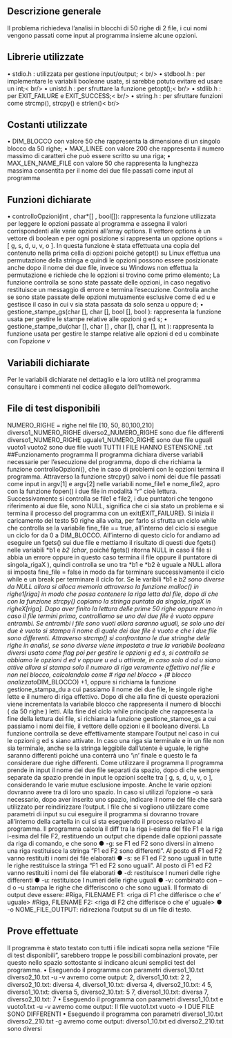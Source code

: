 ## Descrizione generale
  Il problema richiedeva l’analisi in blocchi di 50 righe di 2 file, i cui nomi vengono passati come input al 
  programma insieme alcune opzioni.
## Librerie utilizzate
  • stdio.h : utilizzata per gestione input/output; < br/>
  • stdbool.h : per implementare le variabili booleane usate, si sarebbe potuto evitare ed usare un int;< br/>
  • unistd.h : per sfruttare la funzione getopt();< br/>
  • stdlib.h : per EXIT_FAILURE e EXIT_SUCCESS;< br/>
  • string.h : per sfruttare funzioni come strcmp(), strcpy() e strlen()< br/>
  
## Costanti utilizzate
  • DIM_BLOCCO con valore 50 che rappresenta la dimensione di un singolo blocco da 50 righe;
  • MAX_LINEE con valore 200 che rappresenta il numero massimo di caratteri che può essere scritto 
  su una riga;
  • MAX_LEN_NAME_FILE con valore 50 che rappresenta la lunghezza massima consentita per il nome 
  dei due file passati come input al programma 
## Funzioni dichiarate
  • controlloOpzioni(int , char*[] , bool[]): rappresenta la funzione utilizzata per leggere le opzioni 
  passate al programma e assegna il valori corrispondenti alle varie opzioni all’array options.
  Il vettore options è un vettore di boolean e per ogni posizione si rappresenta un opzione
  options = [ g, s, d, u, v, o ]. In questa funzione è stata effettuata una copia del contenuto nella 
  prima cella di opzioni poiché getopt() su Linux effettua una permutazione della stringa e quindi le 
  opzioni possono essere posizionate anche dopo il nome dei due file, invece su Windows non 
  effettua la permutazione e richiede che le opzioni si trovino come primo elemento;
  La funzione controlla se sono state passate delle opzioni, in caso negativo restituisce un messaggio 
  di errore e termina l’esecuzione. Controlla anche se sono state passate delle opzioni mutuamente 
  esclusive come d ed u e gestisce il caso in cui v sia stata passata da solo senza u oppure d;
  • gestione_stampe_gs(char [], char [], bool [], bool ): rappresenta la funzione usata per gestire le 
  stampe relative alle opzioni g ed s;
  • gestione_stampe_du(char [], char [] , char [], char [], int ): rappresenta la funzione usata per gestire 
  le stampe relative alle opzioni d ed u combinate con l’opzione v
 
## Variabili dichiarate
  Per le variabili dichiarate nel dettaglio e la loro utilità nel programma consultare i commenti nel
  codice allegato dell’homework.
## File di test disponibili
  NUMERO_RIGHE = righe nel file [10, 50, 80,100,210]
  diverso1_NUMERO_RIGHE diverso2_NUMERO_RIGHE sono due file differenti 
  diverso1_NUMERO_RIGHE uguale1_NUMERO_RIGHE sono due file uguali 
  vuoto1 vuoto2 sono due file vuoti TUTTI I FILE HANNO ESTENSIONE .txt 
##Funzionamento programma 
  Il programma dichiara diverse variabili necessarie per l’esecuzione del programma, dopo di che richiama la 
  funzione controlloOpzioni(), che in caso di problemi con le opzioni termina il programma. 
  Attraverso la funzione strcpy() salvo i nomi dei due file passati come input in argv[1] e argv[2] nelle variabili 
  nome_file1 e nome_file2, apro con la funzione fopen() i due file in modalità “r” cioè lettura. 
  Successivamente si controlla se file1 e file2, i due puntatori che tengono riferimento ai due file, sono NULL, 
  significa che ci sia stato un problema e si termina il processo del programma con un exit(EXIT_FAILURE).
  Si inizia il caricamento del testo 50 righe alla volta, per farlo si sfrutta un ciclo while che controlla se la 
  variabile fine_file == true, all’interno del ciclo si esegue un ciclo for da 0 a DIM_BLOCCO. All’interno di 
  questo ciclo for andiamo ad eseguire un fgets() sui due file e mettiamo il risultato di questi due fgets() nelle 
  variabili *b1 e *b2 (char*, poiché fgets() ritorna NULL in caso il file si abbia un errore oppure in questo caso 
  termina il file oppure il puntatore di singola_rigaX ), quindi controlla se uno tra *b1 e *b2 è uguale a NULL 
  allora si imposta fine_file = false in modo da far terminare successivamente il ciclo while e un break per 
  terminare il ciclo for. 
  Se le varibili *b1 e *b2 sono diverse da NULL allora si alloca memoria attraverso la funzione malloc() in 
  righe1[riga] in modo che possa contenere la riga letta dal file, dopo di che con la funzione strcpy() copiamo 
  la stringa puntata da singola_rigaX in righeX[riga].
  Dopo aver finito la lettura delle prime 50 righe oppure meno in caso il file termini prima, controlliamo se 
  uno dei due file è vuoto oppure entrambi. Se entrambi i file sono vuoti allora saranno uguali, se solo uno 
  dei due è vuoto si stampa il nome di quale dei due file è vuoto e che i due file sono differenti.
  Attraverso strcmp() si confrontano le due stringhe delle righe in analisi, se sono diverse viene impostata a 
  true la variabile booleana diversi usata come flag poi per gestire le opzioni g ed s, si controlla se abbiamo le 
  opzioni d ed v oppure u ed u attivate, in caso solo d od u siano attive allora si stampa solo il numero di riga
  veramente effettivo nel file e non nel blocco, calcolandolo come # riga nel blocco + (# blocco
  analizzato*DIM_BLOCCO) +1, oppure si richiama la funzione gestione_stampa_du a cui passiamo il nome 
  dei due file, le singole righe lette e il numero di riga effettivo. 
  Dopo di che alla fine di queste operazioni viene incrementata la variabile blocco che rappresenta il numero 
  di blocchi ( da 50 righe ) letti. Alla fine del ciclo while principale che rappresenta la fine della lettura dei file, 
  si richiama la funzione gestione_stamoe_gs a cui passiamo i nomi dei file, il vettore delle opzioni e il 
  booleano diversi. La funzione controlla se deve effettivamente stampare l’output nel caso in cui le opzioni g 
  ed s siano attivate.
  In caso una riga sia terminale e in un file non sia terminale, anche se la stringa leggibile dall’utente è uguale, 
  le righe saranno differenti poiché una conterrà uno ‘\n’ finale e questo le fa considerare due righe 
  differenti. 
  Come utilizzare il programma
  Il programma prende in input il nome dei due file separati da spazio, dopo di che sempre separate da spazio 
  prende in input le opzioni scelte tra [ g, s, d, u, v, o ], considerando le varie mutue esclusione imposte. 
  Anche le varie opzioni dovranno avere tra di loro uno spazio.
  In caso si utilizzi l’opzione -o sarà necessario, dopo aver inserito uno spazio, indicare il nome del file che 
  sarà utilizzato per reindirizzare l’output. I file che si vogliono utilizzare come parametri di input su cui 
  eseguire il programma si dovranno trovare all’interno della cartella in cui si sta eseguendo il processo 
  relativo al programma.
  Il programma calcola il diff tra la riga i-esima del file F1 e la riga i-esima del file F2, restituendo un output che dipende dalle opzioni passate da riga di comando, e che sono
  ●	-g: se F1 ed F2 sono diversi in almeno una riga restituisce la stringa ”F1 ed F2 sono differenti”. Al posto di F1 ed F2 vanno restituiti i nomi dei file elaborati
  ●	-s: se F1 ed F2 sono uguali in tutte le righe restituisce la stringa “F1 ed F2 sono uguali”. Al posto di F1 ed F2 vanno restituiti i nomi dei file elaborati
  ●	-d: restituisce I numeri delle righe differenti
  ●	-u: restituisce I numeri delle righe uguali
  ●	-v: combinato con –d o –u stampa le righe che differiscono o che sono uguali. Il formato di output deve essere:
                #Riga, FILENAME F1: <riga di F1 che differisce o che e’ uguale>
                #Riga, FILENAME F2: <riga di F2 che differisce o che e’ uguale>
  ●	-o NOME_FILE_OUTPUT: ridireziona l’output su di un file di testo. 

## Prove effettuate
  Il programma è stato testato con tutti i file indicati sopra nella sezione “File di test disponibili”, sarebbero 
  troppe le possibili combinazioni provate, per questo nello spazio sottostante si indicano alcuni semplici test 
  del programma.
  • Eseguendo il programma con parametri diverso1_10.txt diverso2_10.txt -u -v avremo come output:
  2, diverso1_10.txt: 2
  2, diverso2_10.txt: diversa
  4, diverso1_10.txt: diversa
  4, diverso2_10.txt: 4
  5, diverso1_10.txt: diversa
  5, diverso2_10.txt: 5
  7, diverso1_10.txt: diversa
  7, diverso2_10.txt: 7
  • Eseguendo il programma con parametri diverso1_10.txt e vuoto1.txt -u -v avremo come output:
  Il file vuoto1.txt vuoto -> I DUE FILE SONO DIFFERENTI
  • Eseguendo il programma con parametri diverso1_10.txt diverso2_210.txt -g avremo come output:
  diverso1_10.txt ed diverso2_210.txt sono diversi
